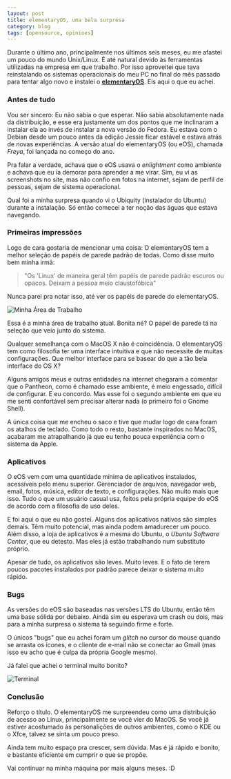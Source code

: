 ```yaml
---
layout: post
title: elementaryOS, uma bela surpresa
category: blog 
tags: [opensource, opinioes]
---
```


Durante o último ano, principalmente nos últimos seis meses, eu me afastei um pouco do mundo Unix/Linux. 
É até natural devido às ferramentas utilizadas na empresa em que trabalho.
Por isso aproveitei que tava reinstalando os sistemas operacionais do meu PC no final do mês passado para tentar algo novo e instalei o [**elementaryOS**](http://elementary.io). 
Eis aqui o que eu achei.

### Antes de tudo

Vou ser sincero: Eu não sabia o que esperar. 
Não sabia absolutamente nada da distribuição, e esse era justamente um dos pontos que me inclinaram a instalar ela ao invés de instalar a nova versão do Fedora.
Eu estava com o Debian desde um pouco antes da edição Jessie ficar estável e estava atrás de novas experiências.
A versão atual do elementaryOS (ou eOS), chamada *Freya*, foi lançada no começo do ano.

Pra falar a verdade, achava que o eOS usava o *enlightment* como ambiente e achava que eu ia demorar para aprender a me virar.
Sim, eu vi as screenshots no site, mas não confio em fotos na internet, sejam de perfil de pessoas, sejam de sistema operacional.

Qual foi a minha surpresa quando vi o Ubiquity (instalador do Ubuntu) durante a instalação.
Só então comecei a ter noção das águas que estava navegando.

### Primeiras impressões

Logo de cara gostaria de mencionar uma coisa: O elementaryOS tem a melhor seleção de papéis de parede padrão de todas.
Como disse muito bem minha irmã: 

> "Os 'Linux' de maneira geral têm papéis de parede padrão escuros ou opacos. 
> Deixam a pessoa meio claustofóbica"

Nunca parei pra notar isso, até ver os papéis de parede do elementaryOS. 

![Minha Área de Trabalho](images/ssDesktop.png)

Essa é a minha área de trabalho atual.
Bonita né?
O papel de parede tá na seleção que veio junto do sistema.

Qualquer semelhança com o MacOS X não é coincidência.
O elementaryOS tem como filosofia ter uma interface intuitiva e que não necessite de muitas configurações.
Que melhor interface para se basear do que a tão bela interface do OS X?

Alguns amigos meus e outras entidades na internet chegaram a comentar que o Pantheon, como é chamado esse ambiente, é meio engessado, difícil de configurar.
E eu concordo.
Mas esse foi o segundo ambiente em que eu me senti confortável sem precisar alterar nada (o primeiro foi o Gnome Shell).

A única coisa que me encheu o saco e tive que mudar logo de cara foram os atalhos de teclado.
Como todo o resto, bastante inspirados no MacOS, acabaram me atrapalhando já que eu tenho pouca experiência com o sistema da Apple. 

### Aplicativos

O eOS vem com uma quantidade mínima de aplicativos instalados, acessíveis pelo menu superior.
Gerenciador de arquivos, navegador web, email, fotos, música, editor de texto, e configurações.
Não muito mais que isso.
Tudo o que um usuário casual usa, feitos pela própria equipe do eOS de acordo com a filosofia de uso deles.

E foi aqui o que eu não gostei.
Alguns dos aplicativos nativos são simples demais.
Têm muito potencial, mas ainda podem amadurecer um pouco.
Além disso, a loja de aplicativos é a mesma do Ubuntu, o *Ubuntu Software Center*, que eu detesto. 
Mas eles já estão trabalhando num substituto próprio. 

Apesar de tudo, os aplicativos são leves. Muito leves.
E o fato de terem poucos pacotes instalados por padrão parece deixar o sistema muito rápido.

### Bugs

As versões do eOS são baseadas nas versões LTS do Ubuntu, então têm uma base sólida por debaixo.
Ainda sim eu esperava um crash ou dois, mas para a minha surpresa o sistema tá seguindo firme e forte.

O únicos "bugs" que eu achei foram um *glitch* no cursor do mouse quando se arrasta os ícones, e o cliente de e-mail não se conectar ao Gmail (mas isso eu acho que é culpa da própria Google mesmo).

Já falei que achei o terminal muito bonito?

![Terminal](images/ssTerminal.png) 

### Conclusão

Reforço o título.
O elementaryOS me surpreendeu como uma distribuição de acesso ao Linux, principalmente se você vier do MacOS.
Se você já estiver acostumado às personalições de outros ambientes, como o KDE ou o Xfce, talvez se sinta um pouco preso.

Ainda tem muito espaço pra crescer, sem dúvida.
Mas é já rápido e bonito, e bastante eficiente em cumprir o que se propõe.

Vai continuar na minha máquina por mais alguns meses. :D